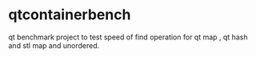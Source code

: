 # qtcontainerbench
qt benchmark project to test speed of find operation  for qt map , qt hash and stl map and unordered.
